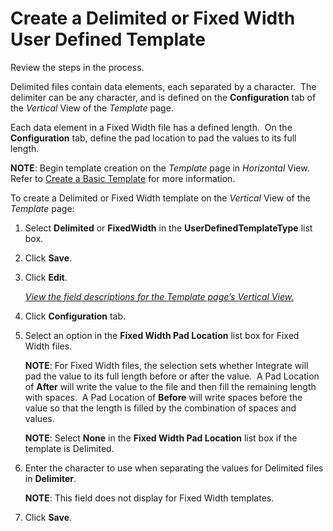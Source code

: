 # Create a Delimited or Fixed Width User Defined Template

<span id="Post Data Using UDF or Fixed Width Steps" class="popUpLink">Review
the steps in the process. </span>

Delimited files contain data elements, each separated by a
character.  The delimiter can be any character, and is defined on the
**Configuration** tab of the *Vertical* View of the *Template* page.

Each data element in a Fixed Width file has a defined length.  On the
**Configuration** tab, define the pad location to pad the values to its
full length.

**NOTE**: Begin template creation on the *Template* page in *Horizontal*
View. Refer to [Create a Basic Template](Create_a_Basic_Template.htm)
for more information.

To create a Delimited or Fixed Width template on the *Vertical* View of
the *Template* page:

1.  Select <span style="font-weight: bold;">Delimited</span> or
    <span style="font-weight: bold;">FixedWidth</span> in the
    <span style="font-weight: bold;">User</span><span style="font-weight: bold;">Defined</span><span style="font-weight: bold;">Template</span><span style="font-weight: bold;">Type</span>
    list box.

2.  Click **Save**.

3.  Click **Edit**.
    
    *[View the field descriptions for the Template page’s Vertical
    View.](../Page_Desc/Template_H.htm#Template_V_All_Tabs)*

4.  Click <span style="font-weight: bold;">Configuration</span> tab.

5.  Select an option in the **Fixed Width Pad Location** list box for
    Fixed Width files.
    
    **NOTE**: For Fixed Width files, the selection sets whether
    Integrate will pad the value to its full length before or after the
    value.  A Pad Location of **After** will write the value to the file
    and then fill the remaining length with spaces.  A Pad Location of
    **Before** will write spaces before the value so that the length is
    filled by the combination of spaces and values.
    
    **NOTE**: Select **None** in the **Fixed Width Pad Location** list
    box if the template is Delimited.

6.  Enter the character to use when separating the values for Delimited
    files in **Delimiter**. 
    
    **NOTE**: This field does not display for Fixed Width templates.

7.  Click **Save**.
